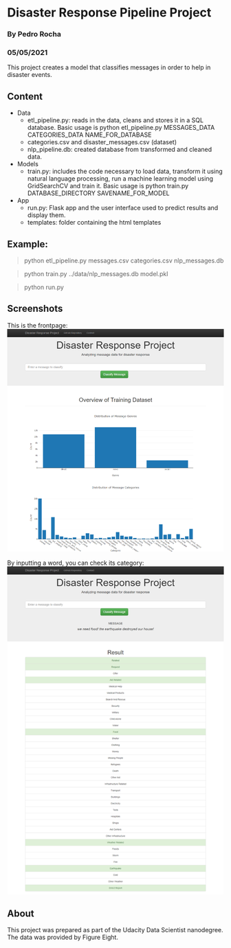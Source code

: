 # Disaster Response Pipeline Project
### By Pedro Rocha
### 05/05/2021

This project creates a model that classifies messages in order to help in disaster events.

## Content
- Data
  - etl_pipeline.py: reads in the data, cleans and stores it in a SQL database. Basic usage is python etl_pipeline.py MESSAGES_DATA CATEGORIES_DATA NAME_FOR_DATABASE
  - categories.csv and disaster_messages.csv (dataset)
  - nlp_pipeline.db: created database from transformed and cleaned data.
- Models
  - train.py: includes the code necessary to load data, transform it using natural language processing, run a machine learning model using GridSearchCV and train it. Basic usage is python train.py DATABASE_DIRECTORY SAVENAME_FOR_MODEL  
- App
  - run.py: Flask app and the user interface used to predict results and display them.
  - templates: folder containing the html templates

## Example:
> python etl_pipeline.py messages.csv categories.csv nlp_messages.db

> python train.py ../data/nlp_messages.db model.pkl

> python run.py

## Screenshots
This is the frontpage:
![Alt text](https://github.com/rocha-p/emergency-msg-classificator/blob/main/disasters-front-page.png)

By inputting a word, you can check its category:
![Alt text](https://github.com/rocha-p/emergency-msg-classificator/blob/main/disasters-results.png)

## About
This project was prepared as part of the Udacity Data Scientist nanodegree. The data was provided by Figure Eight. 